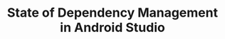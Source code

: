 ---
layout: talk
section-type: talk
title: "State of Dependency Management in Android Studio"
technology: Android
cover-img: "img/talks/as-cover.png"
thumb-img: "img/talks/as.png"
permalink: /talks/sodm-devfest-melbourne
location: "DevFest Melbourne 2023"
type: "In Person"
presentation-id: "2PACX-1vSmqp1fdG7aqmvEJJ6KYg3QGzT-WQ_BHS3Zvmh3gLJzq3Vc_o2iyblaWlpdOEf8toSsJI6WDEBEcocj"
youtube-id: ""
---